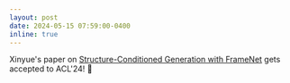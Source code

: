 ```yaml
---
layout: post
date: 2024-05-15 07:59:00-0400
inline: true
---
```


Xinyue's paper on [Structure-Conditioned Generation with FrameNet](https://arxiv.org/abs/2406.04834) gets accepted to ACL'24! 🎉
